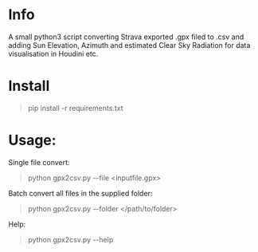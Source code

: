 # Info
A small python3 script converting Strava exported .gpx filed to .csv and adding Sun Elevation, Azimuth and estimated Clear Sky Radiation for data visualisation in Houdini etc.

# Install
> pip install -r requirements.txt

# Usage:
Single file convert:
> python gpx2csv.py --file <inputfile.gpx>

Batch convert all files in the supplied folder:
> python gpx2csv.py --folder </path/to/folder>

Help:
> python gpx2csv.py --help